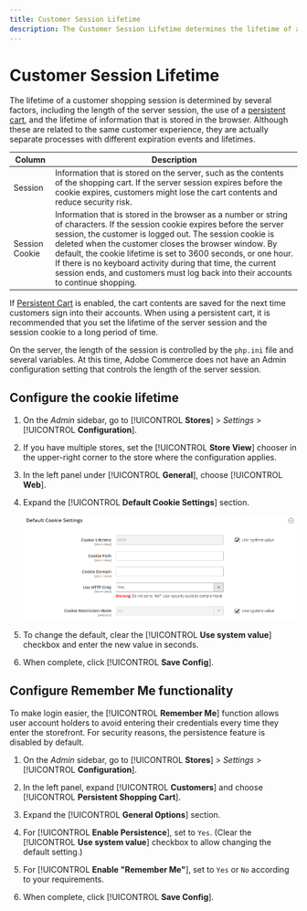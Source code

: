 ```yaml
---
title: Customer Session Lifetime
description: The Customer Session Lifetime determines the lifetime of a customer shopping session.
---
```


# Customer Session Lifetime

The lifetime of a customer shopping session is determined by several factors, including the length of the server session, the use of a [persistent cart](../stores-purchase/cart-persistent.md), and the lifetime of information that is stored in the browser. Although these are related to the same customer experience, they are actually separate processes with different expiration events and lifetimes.

|Column|Description|
| --- | --- |
| Session | Information that is stored on the server, such as the contents of the shopping cart. If the server session expires before the cookie expires, customers might lose the cart contents and reduce security risk. |
| Session Cookie | Information that is stored in the browser as a number or string of characters. If the session cookie expires before the server session, the customer is logged out. The session cookie is deleted when the customer closes the browser window. By default, the cookie lifetime is set to 3600 seconds, or one hour. If there is no keyboard activity during that time, the current session ends, and customers must log back into their accounts to continue shopping. |

If [Persistent Cart](../stores-purchase/cart-persistent.md) is enabled, the cart contents are saved for the next time customers sign into their accounts. When using a persistent cart, it is recommended that you set the lifetime of the server session and the session cookie to a long period of time.

On the server, the length of the session is controlled by the `php.ini` file and several variables. At this time, Adobe Commerce does not have an Admin configuration setting that controls the length of the server session.

## Configure the cookie lifetime

1. On the _Admin_ sidebar, go to [!UICONTROL **Stores**] > _Settings_ > [!UICONTROL **Configuration**].

1. If you have multiple stores, set the [!UICONTROL **Store View**] chooser in the upper-right corner to the store where the configuration applies.

1. In the left panel under [!UICONTROL **General**], choose [!UICONTROL **Web**].

1. Expand the [!UICONTROL **Default Cookie Settings**] section.

   ![Default Cookie Settings](assets/web-default-cookie-settings.png)

1. To change the default, clear the [!UICONTROL **Use system value**] checkbox and enter the new value in seconds.

1. When complete, click [!UICONTROL **Save Config**].

## Configure Remember Me functionality

To make login easier, the [!UICONTROL **Remember Me**] function allows user account holders to avoid entering their credentials every time they enter the storefront. For security reasons, the persistence feature is disabled by default.

1. On the _Admin_ sidebar, go to [!UICONTROL **Stores**] > _Settings_ > [!UICONTROL **Configuration**].

1. In the left panel, expand [!UICONTROL **Customers**] and choose [!UICONTROL **Persistent Shopping Cart**].

1. Expand the [!UICONTROL **General Options**] section.

1. For [!UICONTROL **Enable Persistence**], set to `Yes`. (Clear the [!UICONTROL **Use system value**] checkbox to allow changing the default setting.)

1. For [!UICONTROL **Enable "Remember Me"**], set to `Yes` or `No` according to your requirements.

1. When complete, click [!UICONTROL **Save Config**].
